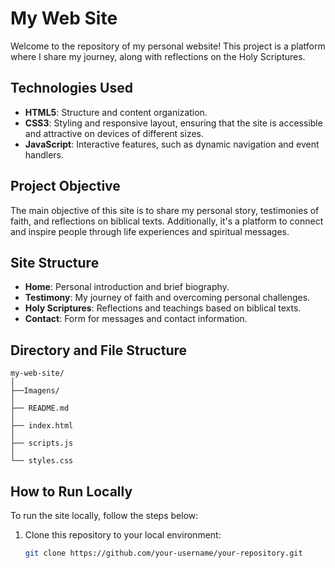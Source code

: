 # My Web Site

Welcome to the repository of my personal website! This project is a platform where I share my  journey, along with reflections on the Holy Scriptures.

## Technologies Used

- **HTML5**: Structure and content organization.
- **CSS3**: Styling and responsive layout, ensuring that the site is accessible and attractive on devices of different sizes.
- **JavaScript**: Interactive features, such as dynamic navigation and event handlers.

## Project Objective

The main objective of this site is to share my personal story, testimonies of faith, and reflections on biblical texts. Additionally, it's a platform to connect and inspire people through life experiences and spiritual messages.

## Site Structure

- **Home**: Personal introduction and brief biography.
- **Testimony**: My journey of faith and overcoming personal challenges.
- **Holy Scriptures**: Reflections and teachings based on biblical texts.
- **Contact**: Form for messages and contact information.

## Directory and File Structure



```
my-web-site/
│
├──Imagens/
│   
├── README.md
│   
├── index.html
│
├── scripts.js
│
└── styles.css
```
## How to Run Locally

To run the site locally, follow the steps below:

1. Clone this repository to your local environment:
   ```bash
   git clone https://github.com/your-username/your-repository.git
